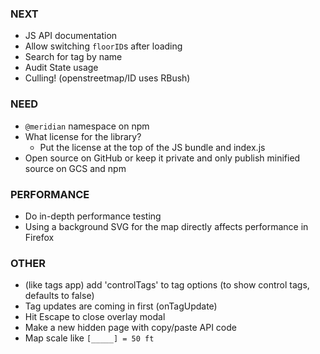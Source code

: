 ### NEXT

- JS API documentation
- Allow switching `floorID`s after loading
- Search for tag by name
- Audit State usage
- Culling! (openstreetmap/ID uses RBush)

### NEED

- `@meridian` namespace on npm
- What license for the library?
  - Put the license at the top of the JS bundle and index.js
- Open source on GitHub or keep it private and only publish minified source on
  GCS and npm

### PERFORMANCE

- Do in-depth performance testing
- Using a background SVG for the map directly affects performance in Firefox

### OTHER

- (like tags app) add 'controlTags' to tag options (to show control tags, defaults to false)
- Tag updates are coming in first (onTagUpdate)
- Hit Escape to close overlay modal
- Make a new hidden page with copy/paste API code
- Map scale like `[_____] = 50 ft`
